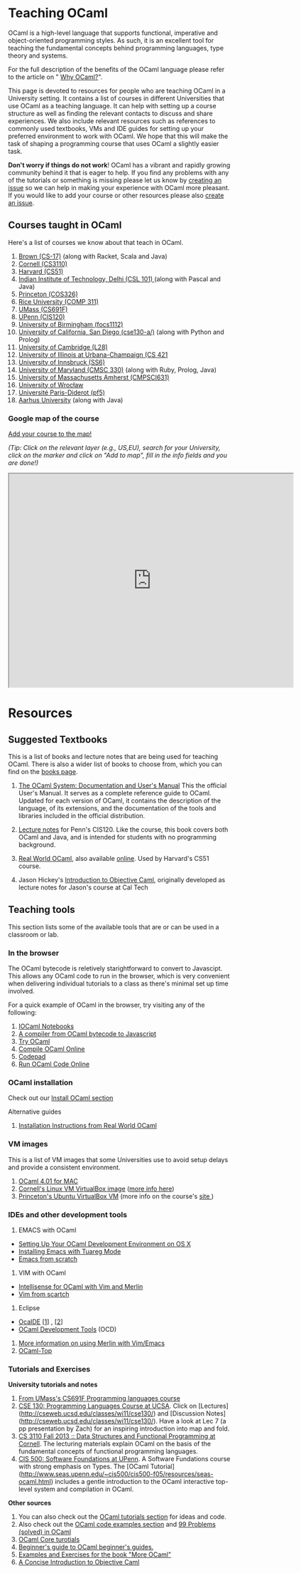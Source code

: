 # Teaching OCaml

OCaml is a high-level language that supports functional, imperative
and object-oriented programming styles. As such, it is an excellent
tool for teaching the fundamental concepts behind programming
languages, type theory and systems.

For the full description of the benefits of the OCaml language
please refer to the article on "
[Why OCaml?](https://realworldocaml.org/v1/en/html/prologue.html)".

This page is devoted to resources for people who are teaching OCaml in
a University setting. It contains a list of courses in different
Universities that use OCaml as a teaching language. It can help with
setting up a course structure as well as finding the relevant contacts
to discuss and share experiences. We also include relevant resources
such as references to commonly used textbooks, VMs and IDE guides for
setting up your preferred environment to work with OCaml. We hope that
this will make the task of shaping a programming course that uses
OCaml a slightly easier task.

**Don't worry if things do not work**! OCaml has a vibrant and rapidly
  growing community behind it that is eager to help. If you find any
  problems with any of the tutorials or something is missing please
  let us know by
  [creating an issue](https://github.com/ocaml/ocaml.org/issues/new) so we
  can help in making your experience with OCaml more pleasant. If you
  would like to add your course or other resources please also
  [create an issue](https://github.com/ocaml/ocaml.org/issues/new).


## Courses taught in OCaml

Here's a list of courses we know about that teach in OCaml. 

1. [Brown (CS-17)](http://cs.brown.edu/courses/cs017/) (along with Racket, Scala and Java)
1. [Cornell (CS3110)](http://www.cs.cornell.edu/courses/cs3110/2012sp/courseinfo.php)
1. [Harvard (CS51)](http://cs51.seas.harvard.edu)
1. [Indian Institute of Technology, Delhi (CSL 101) ](http://www.cse.iitd.ernet.in/~ssen/csl101/details.html)(along with Pascal and Java)
1. [Princeton (COS326)](http://www.cs.princeton.edu/courses/archive/fall14/cos326/)
1. [Rice University (COMP 311)](http://www.cs.rice.edu/~javaplt/311/info.html)
1. [UMass (CS691F)](http://people.cs.umass.edu/~arjun/courses/cs691f/)
1. [UPenn (CIS120) ](http://www.seas.upenn.edu/~cis120/current/)
1. [University of Birmingham (focs1112)](https://sites.google.com/site/focs1112/)
1. [University of California, San Diego (cse130-a/)](http://cseweb.ucsd.edu/classes/wi13/cse130-a/) (along with Python and Prolog)
1. [University of Cambridge (L28)](http://www.cl.cam.ac.uk/teaching/1415/L28/)
1. [University of Illinois at Urbana-Champaign (CS 421](https://courses.engr.illinois.edu/cs421/)
1. [University of Innsbruck (SS6)](http://cl-informatik.uibk.ac.at/teaching/ss06/ocaml/schedule.php)
1. [University of Maryland (CMSC 330)](http://www.cs.umd.edu/class/spring2014/cmsc330/) (along with Ruby, Prolog, Java)
1. [University of Massachusetts Amherst (CMPSCI631)](http://people.cs.umass.edu/~arjun/teaching/631/)
1. [University of Wrocław](https://international.uni.wroc.pl/en/course/functional-programming)
1. [Université Paris-Diderot (pf5)](http://www.pps.univ-paris-diderot.fr/~treinen/teaching/pf5/)
1. [Aarhus University](https://services.brics.dk/java/courseadmin/dOvs) (along with Java)

### Google map of the course

[Add your course to the map!](https://www.google.com/maps/d/edit?mid=zk8_K4G_usic.kkzYvEvqV44Q)

_(Tip: Click on the relevant layer (e.g., US,EU), search for your
University, click on the marker and click on "Add to map", fill in the
info fields and you are done!)_

<iframe src="https://www.google.com/maps/d/embed?mid=zk8_K4G_usic.kkzYvEvqV44Q" width="640" height="480"></iframe>


# Resources


## Suggested Textbooks 


This is a list of books and lecture notes that are being used for
teaching OCaml. There is also a wider list of books to choose from, which you can find on the [books page](http://ocaml.org/learn/books.html).

1. [The OCaml System: Documentation and User's Manual](http://caml.inria.fr/pub/docs/manual-ocaml/) This the official User's Manual. It serves as a complete reference guide to OCaml. Updated for each version of OCaml, it contains the description of the language, of its extensions, and the documentation of the tools and libraries included in the official distribution. 

1. [Lecture notes](http://www.seas.upenn.edu/~cis120/current/notes/120notes.pdf)
   for Penn's CIS120.  Like the course, this book covers both OCaml
   and Java, and is intended for students with no programming
   background.
1. [Real World OCaml](http://shop.oreilly.com/product/0636920024743.do),
   also available [online](https://realworldocaml.org/).  Used by Harvard's CS51 course.
1. Jason Hickey's [Introduction to Objective Caml](http://files.metaprl.org/doc/ocaml-book.pdf),
   originally developed as lecture notes for Jason's course at Cal Tech 



## Teaching tools

This section lists some of the available tools that are or can be used in a classroom or lab.

### In the browser

The OCaml bytecode is reletively starightforward to convert to Javascipt. This allows any OCaml code to run in the browser, which is very convenient when delivering individual tutorials to a class as there's minimal set up time involved. 

For a quick example of OCaml in the browser, try visiting any of the following: 

1. [IOCaml Notebooks](https://github.com/andrewray/iocaml/blob/master/README.md)
1. [A compiler from OCaml bytecode to Javascript](http://ocsigen.github.io/js_of_ocaml/)
1. [Try OCaml](http://try.ocamlpro.com/)
1. [Compile OCaml Online](http://www.compileonline.com/compile_ocaml_online.php)
1. [Codepad](http://codepad.org/)
1. [Run OCaml Code Online](https://dbgr.cc/l/ocaml)


### OCaml installation

Check out our [Install OCaml section](http://ocaml.org/docs/install.html)

Alternative guides

1. [Installation Instructions from Real World OCaml](https://github.com/realworldocaml/book/wiki/Installation-Instructions)


### VM images

This is a list of VM images that some Universities use to avoid setup
delays and provide a consistent environment.

1. [OCaml 4.01 for MAC](http://caml.inria.fr/pub/distrib/ocaml-4.01/ocaml-4.01.0-intel.dmg)
1. [Cornell's Linux VM VirtualBox image](https://cornell.app.box.com/s/acqwpvnidu5yq1osd8lb) ([more info here](http://www.cs.cornell.edu/courses/CS3110/2014sp/hw/0/ps0.pdf))
1. [Princeton's Ubuntu VirtualBox VM](http://www.cs.princeton.edu/~cos326/Ubuntu326.ova) (more info on the course's [site ](http://www.cs.princeton.edu/courses/archive/fall14/cos326/resources.php))

### IDEs and other development tools

1. EMACS with OCaml 
  * [Setting Up Your OCaml Development Environment on OS X](http://www.princeton.edu/~crmarsh/ocaml_dev_environment/)
  * [Installing Emacs with Tuareg Mode](http://www.cs.cornell.edu/courses/CS3110/2014sp/resources.php)
  * [Emacs from scratch](https://github.com/the-lambda-church/merlin/wiki/emacs-from-scratch)
1. VIM with OCaml 
  * [Intellisense for OCaml with Vim and Merlin](http://anil.recoil.org/2013/10/03/merlin-and-vim.html)
  * [Vim from scartch](https://github.com/the-lambda-church/merlin/wiki/vim-from-scratch)
1. Eclipse
  * [OcaIDE](http://www.algo-prog.info/ocaide/index.php) [[1](http://www.princeton.edu/~crmarsh/ocaml_dev_environment/)] , [[2](http://www.seas.upenn.edu/~cis120e/ocaml_setup.shtml)]
  * [OCaml Development Tools](http://ocamldt.free.fr/) (OCD)
1. [More information on using Merlin with Vim/Emacs](https://opam.ocaml.org/blog/turn-your-editor-into-an-ocaml-ide/)
1. [OCaml-Top](http://www.typerex.org/ocaml-top.html)



### Tutorials and Exercises

**University tutorials and notes**

1. [From UMass's CS691F Programming languages course](http://people.cs.umass.edu/~arjun/courses/cs691f/assignments/ocaml-tutorial.html)
1. [CSE 130: Programming Languages Course at UCSA](http://cseweb.ucsd.edu/classes/wi11/cse130/). Click on [Lectures] (http://cseweb.ucsd.edu/classes/wi11/cse130/) and [Discussion Notes] (http://cseweb.ucsd.edu/classes/wi11/cse130/). Have a look at Lec 7 (a pp presentation by Zach) for an inspiring introduction into map and fold.
1. [CS 3110 Fall 2013 :: Data Structures and Functional Programming at Cornell](http://www.cs.cornell.edu/courses/cs3110/2013fa/lecture_notes.php). The lecturing materials explain OCaml on the basis of the fundamental concepts of functional programming languages.
1. [CIS 500: Software Foundations at UPenn](http://www.seas.upenn.edu/~cis500/cis500-f05/index.html). A Software Fundations course with strong emphasis on Types. The [OCaml Tutorial] (http://www.seas.upenn.edu/~cis500/cis500-f05/resources/seas-ocaml.html) includes a gentle introduction to the OCaml interactive top-level system and compilation in OCaml.

**Other sources**

1. You can also check out the [OCaml tutorials section](http://ocaml.org/learn/tutorials/) for ideas and code.
1. Also check out the [OCaml code examples section](http://ocaml.org/learn/taste.html) and [99 Problems (solved) in OCaml](http://ocaml.org/learn/tutorials/99problems.html)
1. [OCaml Core turotials](http://mirror.ocamlcore.org/ocaml-tutorial.org/)
1. [Beginner's guide to OCaml beginner's guides.](http://blog.nullspace.io/beginners-guide-to-ocaml-beginners-guides.html)
1. [Examples and Exercises for the book "More OCaml"](https://github.com/johnwhitington/more-ocaml-exercises)
1. [A Concise Introduction to Objective Caml](http://www.csc.villanova.edu/~dmatusze/resources/ocaml/ocaml.html)
